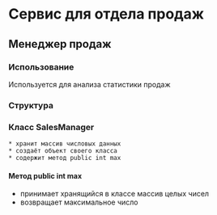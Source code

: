 # Сервис для отдела продаж


## **Менеджер продаж**

### Использование

Используется для анализа статистики продаж

### Структура

### Класс SalesManager
	* хранит массив числовых данных
	* создаёт объект своего класса
	* содержит метод public int max

#### Метод public int max
* принимает хранящийся в классе массив целых чисел
* возвращает максимальное число
